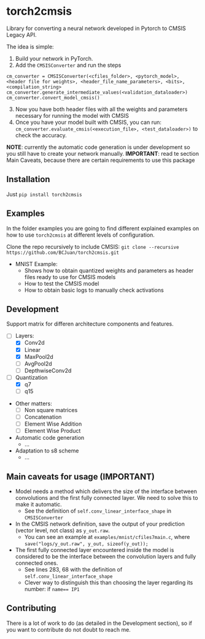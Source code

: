 # torch2cmsis

Library for converting a neural network developed in Pytorch to CMSIS Legacy API. 

The idea is simple:

1. Build your network in PyTorch.
2. Add the `CMSISConverter` and run the steps

```
cm_converter = CMSISConverter(<cfiles_folder>, <pytorch_model>, <header file for weights>, <header_file_name_parameters>, <bits>, <compilation_string>
cm_converter.generate_intermediate_values(<validation_dataloader>)
cm_converter.convert_model_cmsis()
```

3. Now you have both header files with all the weights and parameters necessary for running the model with CMSIS
4. Once you have your model built with CMSIS, you can run: `cm_converter.evaluate_cmsis(<execution_file>, <test_dataloader>)` to check the accuracy.

**NOTE**: currently the automatic code generation is under development so you still have to create your network manually.
**IMPORTANT**: read te section Main Caveats, because there are certain requirements to use this package

## Installation

Just `pip install torch2cmsis`

## Examples

In the folder examples you are going to find different explained examples on how to use `torch2cmsis` at different levels of configuration.

Clone the repo recursively to include CMSIS: `git clone --recursive https://github.com/BCJuan/torch2cmsis.git`

+ MNIST Example:
    + Shows how to obtain quantized weights and parameters as header files ready to use for CMSIS models
    + How to test the CMSIS model 
    + How to obtain basic logs to manually check activations

## Development

Support matrix for differen architecture components and features.

+ [ ] Layers:
    + [x] Conv2d 
    + [x] Linear
    + [x] MaxPool2d
    + [ ] AvgPool2d
    + [ ] DepthwiseConv2d
+ [ ] Quantization
    + [x] q7
    + [ ] q15
+ Other matters:
    + [ ] Non square matrices
    + [ ] Concatenation
    + [ ] Element Wise Addition
    + [ ] Element Wise Product
+ Automatic code generation
    + ...
+ Adaptation to s8 scheme
    + ...

## Main caveats for usage (**IMPORTANT**)

+ Model needs a method which delivers the size of the interface between convolutions and the first fully connected layer. We need to solve this to make it automatic.
    + See the definition of `self.conv_linear_interface_shape` in `CMSISConverter`
+ In the CMSIS network definition, save the output of your prediction (vector level, not class) as `y_out.raw`.
    + You can see an example at `examples/mnist/cfiles7main.c`, where `save("logs/y_out.raw", y_out, sizeof(y_out));`
+ The first fully connected layer encountered inside the model is considered to be the interface between the convolution layers and fully connected ones.
    + See lines 283, 68 with the definition of `self.conv_linear_interface_shape`
    + Clever way to distinguish this than choosing the layer regarding its number: if `name== IP1`


## Contributing

There is a lot of work to do (as detailed in the Development section), so if you want to contribute do not doubt to reach me.



